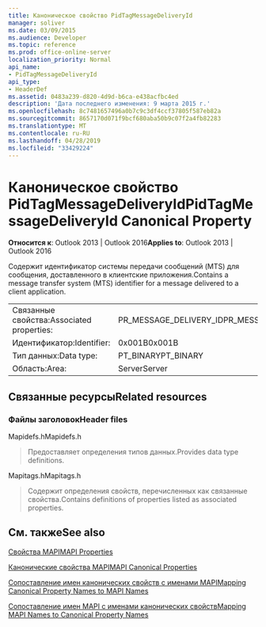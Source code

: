 ```yaml
---
title: Каноническое свойство PidTagMessageDeliveryId
manager: soliver
ms.date: 03/09/2015
ms.audience: Developer
ms.topic: reference
ms.prod: office-online-server
localization_priority: Normal
api_name:
- PidTagMessageDeliveryId
api_type:
- HeaderDef
ms.assetid: 0483a239-d820-4d9d-b6ca-e438acfbc4ed
description: 'Дата последнего изменения: 9 марта 2015 г.'
ms.openlocfilehash: 8c7481657496a0b7c9c3df4ccf37805f587eb82a
ms.sourcegitcommit: 8657170d071f9bcf680aba50b9c07f2a4fb82283
ms.translationtype: MT
ms.contentlocale: ru-RU
ms.lasthandoff: 04/28/2019
ms.locfileid: "33429224"
---
```

# <a name="pidtagmessagedeliveryid-canonical-property"></a><span data-ttu-id="b1802-103">Каноническое свойство PidTagMessageDeliveryId</span><span class="sxs-lookup"><span data-stu-id="b1802-103">PidTagMessageDeliveryId Canonical Property</span></span>

  
  
<span data-ttu-id="b1802-104">**Относится к**: Outlook 2013 | Outlook 2016</span><span class="sxs-lookup"><span data-stu-id="b1802-104">**Applies to**: Outlook 2013 | Outlook 2016</span></span> 
  
<span data-ttu-id="b1802-105">Содержит идентификатор системы передачи сообщений (MTS) для сообщения, доставленного в клиентские приложения.</span><span class="sxs-lookup"><span data-stu-id="b1802-105">Contains a message transfer system (MTS) identifier for a message delivered to a client application.</span></span>
  
|||
|:-----|:-----|
|<span data-ttu-id="b1802-106">Связанные свойства:</span><span class="sxs-lookup"><span data-stu-id="b1802-106">Associated properties:</span></span>  <br/> |<span data-ttu-id="b1802-107">PR_MESSAGE_DELIVERY_ID</span><span class="sxs-lookup"><span data-stu-id="b1802-107">PR_MESSAGE_DELIVERY_ID</span></span>  <br/> |
|<span data-ttu-id="b1802-108">Идентификатор:</span><span class="sxs-lookup"><span data-stu-id="b1802-108">Identifier:</span></span>  <br/> |<span data-ttu-id="b1802-109">0x001B</span><span class="sxs-lookup"><span data-stu-id="b1802-109">0x001B</span></span>  <br/> |
|<span data-ttu-id="b1802-110">Тип данных:</span><span class="sxs-lookup"><span data-stu-id="b1802-110">Data type:</span></span>  <br/> |<span data-ttu-id="b1802-111">PT_BINARY</span><span class="sxs-lookup"><span data-stu-id="b1802-111">PT_BINARY</span></span>  <br/> |
|<span data-ttu-id="b1802-112">Область:</span><span class="sxs-lookup"><span data-stu-id="b1802-112">Area:</span></span>  <br/> |<span data-ttu-id="b1802-113">Server</span><span class="sxs-lookup"><span data-stu-id="b1802-113">Server</span></span>  <br/> |
   
## <a name="related-resources"></a><span data-ttu-id="b1802-114">Связанные ресурсы</span><span class="sxs-lookup"><span data-stu-id="b1802-114">Related resources</span></span>

### <a name="header-files"></a><span data-ttu-id="b1802-115">Файлы заголовок</span><span class="sxs-lookup"><span data-stu-id="b1802-115">Header files</span></span>

<span data-ttu-id="b1802-116">Mapidefs.h</span><span class="sxs-lookup"><span data-stu-id="b1802-116">Mapidefs.h</span></span>
  
> <span data-ttu-id="b1802-117">Предоставляет определения типов данных.</span><span class="sxs-lookup"><span data-stu-id="b1802-117">Provides data type definitions.</span></span>
    
<span data-ttu-id="b1802-118">Mapitags.h</span><span class="sxs-lookup"><span data-stu-id="b1802-118">Mapitags.h</span></span>
  
> <span data-ttu-id="b1802-119">Содержит определения свойств, перечисленных как связанные свойства.</span><span class="sxs-lookup"><span data-stu-id="b1802-119">Contains definitions of properties listed as associated properties.</span></span>
    
## <a name="see-also"></a><span data-ttu-id="b1802-120">См. также</span><span class="sxs-lookup"><span data-stu-id="b1802-120">See also</span></span>



[<span data-ttu-id="b1802-121">Свойства MAPI</span><span class="sxs-lookup"><span data-stu-id="b1802-121">MAPI Properties</span></span>](mapi-properties.md)
  
[<span data-ttu-id="b1802-122">Канонические свойства MAPI</span><span class="sxs-lookup"><span data-stu-id="b1802-122">MAPI Canonical Properties</span></span>](mapi-canonical-properties.md)
  
[<span data-ttu-id="b1802-123">Сопоставление имен канонических свойств с именами MAPI</span><span class="sxs-lookup"><span data-stu-id="b1802-123">Mapping Canonical Property Names to MAPI Names</span></span>](mapping-canonical-property-names-to-mapi-names.md)
  
[<span data-ttu-id="b1802-124">Сопоставление имен MAPI с именами канонических свойств</span><span class="sxs-lookup"><span data-stu-id="b1802-124">Mapping MAPI Names to Canonical Property Names</span></span>](mapping-mapi-names-to-canonical-property-names.md)

